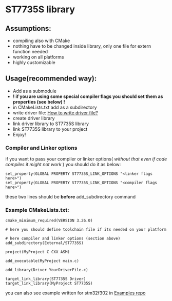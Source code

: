 # ST7735S library

## Assumptions:
- compiling also with CMake
- nothing have to be changed inside library, only one file for extern function needed
- working on all platforms
- highly customizable

## Usage(recommended way):
- Add as a submodule
- **! if you are using some special compiler flags you should set them as properties (see below) !**
- in CMakeLists.txt add as a subdirectory
- write driver file: [How to write driver file?](driver_file.md)
- create driver library
- link driver library to ST7735S library
- link ST7735S library to your project
- Enjoy!

### Compiler and Linker options
if you want to pass your compiler or linker options( *without that even if code compiles it might not work* ) you should do it as below:
```
set_property(GLOBAL PROPERTY ST7735S_LINK_OPTIONS "<linker flags here>")
set_property(GLOBAL PROPERTY ST7735S_LINK_OPTIONS "<compiler flags here>")
```
these two lines should be **before** add_subdirectory command

### Example CMakeLists.txt:
```
cmake_minimum_required(VERSION 3.26.0)

# here you should define toolchain file if its needed on your platform

# here compiler and linker options (section above) 
add_subdirectory(External/ST7735S)

project(MyProject C CXX ASM)

add_executable(MyProject main.c)

add_library(Driver YourDriverFile.c)

target_link_library(ST7735S Driver)
target_link_library(MyProject ST7735S)

```

you can also see example written for stm32f302 in [Examples repo](https://github.com/HalmonCelman/ST7735S_LIB_Examples)